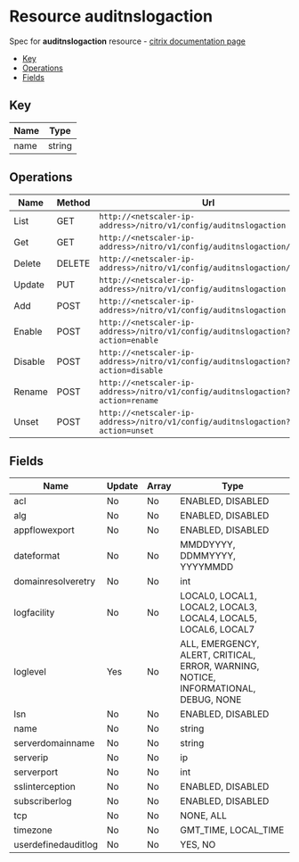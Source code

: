 # Resource auditnslogaction

Spec for **auditnslogaction** resource - [citrix documentation page](https://developer-docs.citrix.com/projects/netscaler-nitro-api/en/11.0/configuration/audit/auditnslogaction/auditnslogaction/)

- [Key](#key)
- [Operations](#operations)
- [Fields](#fields)

## Key

| Name | Type |
|----|----|
| name | string |

## Operations

| Name | Method | Url |
|----|----|----|
| List | GET | `http://<netscaler-ip-address>/nitro/v1/config/auditnslogaction` |
| Get | GET | `http://<netscaler-ip-address>/nitro/v1/config/auditnslogaction/<name>` |
| Delete | DELETE | `http://<netscaler-ip-address>/nitro/v1/config/auditnslogaction/<name>` |
| Update | PUT | `http://<netscaler-ip-address>/nitro/v1/config/auditnslogaction` |
| Add | POST | `http://<netscaler-ip-address>/nitro/v1/config/auditnslogaction` |
| Enable | POST | `http://<netscaler-ip-address>/nitro/v1/config/auditnslogaction?action=enable` |
| Disable | POST | `http://<netscaler-ip-address>/nitro/v1/config/auditnslogaction?action=disable` |
| Rename | POST | `http://<netscaler-ip-address>/nitro/v1/config/auditnslogaction?action=rename` |
| Unset | POST | `http://<netscaler-ip-address>/nitro/v1/config/auditnslogaction?action=unset` |

## Fields

| Name | Update | Array | Type |
|----|----|----|----|
|acl|No|No|ENABLED, DISABLED|
|alg|No|No|ENABLED, DISABLED|
|appflowexport|No|No|ENABLED, DISABLED|
|dateformat|No|No|MMDDYYYY, DDMMYYYY, YYYYMMDD|
|domainresolveretry|No|No|int|
|logfacility|No|No|LOCAL0, LOCAL1, LOCAL2, LOCAL3, LOCAL4, LOCAL5, LOCAL6, LOCAL7|
|loglevel|Yes|No|ALL, EMERGENCY, ALERT, CRITICAL, ERROR, WARNING, NOTICE, INFORMATIONAL, DEBUG, NONE|
|lsn|No|No|ENABLED, DISABLED|
|name|No|No|string|
|serverdomainname|No|No|string|
|serverip|No|No|ip|
|serverport|No|No|int|
|sslinterception|No|No|ENABLED, DISABLED|
|subscriberlog|No|No|ENABLED, DISABLED|
|tcp|No|No|NONE, ALL|
|timezone|No|No|GMT_TIME, LOCAL_TIME|
|userdefinedauditlog|No|No|YES, NO|

